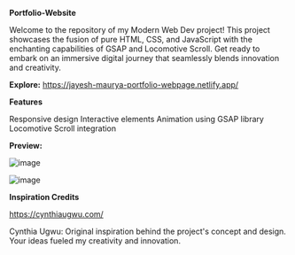 **Portfolio-Website**

Welcome to the repository of my Modern Web Dev project! This project showcases the fusion of pure HTML, CSS, and JavaScript with the enchanting capabilities of GSAP and Locomotive Scroll. Get ready to embark on an immersive digital journey that seamlessly blends innovation and creativity.

**Explore:**  https://jayesh-maurya-portfolio-webpage.netlify.app/

**Features**

Responsive design
Interactive elements
Animation using GSAP library
Locomotive Scroll integration

**Preview:**

![image](https://github.com/user-attachments/assets/fdd58e3b-aeed-438d-8a5d-4e8c50b69143)

![image](https://github.com/user-attachments/assets/02a7460f-5e38-4063-8044-39fba32602d9)


**Inspiration Credits**

https://cynthiaugwu.com/

Cynthia Ugwu: Original inspiration behind the project's concept and design. Your ideas fueled my creativity and innovation.
